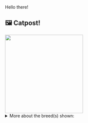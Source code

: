 Hello there!



## 🖼️ Catpost!

<sub>
    <img src="https://cdn2.thecatapi.com/images/165ok6ESN.jpg" height="256">
</sub>


<details>
<summary>More about the breed(s) shown:</summary>

Breed: Khao Manee

Description: The Khao Manee is highly intelligent, with an extrovert and inquisitive nature, however they are also very calm and relaxed, making them an idea lap cat.

Links:
<ul>
  <li>CFA http://cfa.org/Breeds/BreedsKthruR/KhaoManee.aspx</li>
  <li>Wikipedia https://en.wikipedia.org/wiki/Khao_Manee</li>
</ul> 

</details>
